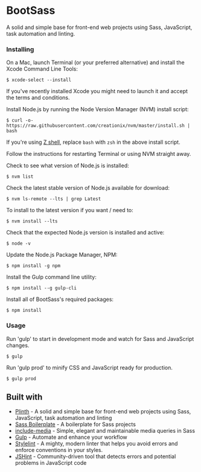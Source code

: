 # BootSass

A solid and simple base for front-end web projects using Sass, JavaScript, task automation and linting.


### Installing

On a Mac, launch Terminal (or your preferred alternative) and install the Xcode Command Line Tools:

```
$ xcode-select --install
```

If you've recently installed Xcode you might need to launch it and accept the terms and conditions.

Install Node.js by running the Node Version Manager (NVM) install script:

```
$ curl -o- https://raw.githubusercontent.com/creationix/nvm/master/install.sh | bash
```

If you're using [Z shell](https://www.zsh.org/), replace `bash` with `zsh` in the above install script.

Follow the instructions for restarting Terminal or using NVM straight away.

Check to see what version of Node.js is installed:

```
$ nvm list
```

Check the latest stable version of Node.js available for download:

```
$ nvm ls-remote --lts | grep Latest
```

To install to the latest version if you want / need to:

```
$ nvm install --lts
```

Check that the expected Node.js version is installed and active:

```
$ node -v
```

Update the Node.js Package Manager, NPM:

```
$ npm install -g npm
```

Install the Gulp command line utility:

```
$ npm install --g gulp-cli
```

Install all of BootSass's required packages:

```
$ npm install
```


### Usage

Run 'gulp' to start in development mode and watch for Sass and JavaScript changes.

```
$ gulp
```

Run 'gulp prod' to minify CSS and JavaScript ready for production.

```
$ gulp prod
```


## Built with

* [Plinth](https://github.com/spenno/plinth) - A solid and simple base for front-end web projects using Sass, JavaScript, task automation and linting
* [Sass Boilerplate](https://github.com/HugoGiraudel/sass-boilerplate) - A boilerplate for Sass projects
* [include-media](http://include-media.com/) - Simple, elegant and maintainable media queries in Sass
* [Gulp](http://gulpjs.com/) - Automate and enhance your workflow
* [Stylelint](https://stylelint.io/) - A mighty, modern linter that helps you avoid errors and enforce conventions in your styles.
* [JSHint](https://jshint.com/) - Community-driven tool that detects errors and potential problems in JavaScript code
